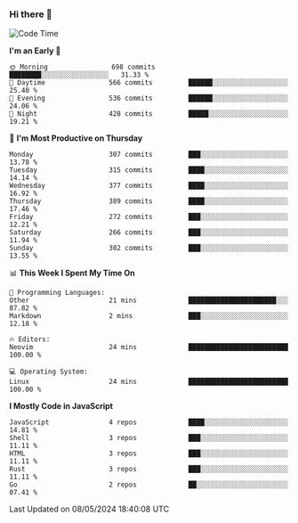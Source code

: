 ### Hi there 👋
<!--START_SECTION:waka-->
![Code Time](http://img.shields.io/badge/Code%20Time-307%20hrs%2021%20mins-blue)

**I'm an Early 🐤** 

```text
🌞 Morning                698 commits         ████████░░░░░░░░░░░░░░░░░   31.33 % 
🌆 Daytime                566 commits         ██████░░░░░░░░░░░░░░░░░░░   25.40 % 
🌃 Evening                536 commits         ██████░░░░░░░░░░░░░░░░░░░   24.06 % 
🌙 Night                  428 commits         █████░░░░░░░░░░░░░░░░░░░░   19.21 % 
```
📅 **I'm Most Productive on Thursday** 

```text
Monday                   307 commits         ███░░░░░░░░░░░░░░░░░░░░░░   13.78 % 
Tuesday                  315 commits         ████░░░░░░░░░░░░░░░░░░░░░   14.14 % 
Wednesday                377 commits         ████░░░░░░░░░░░░░░░░░░░░░   16.92 % 
Thursday                 389 commits         ████░░░░░░░░░░░░░░░░░░░░░   17.46 % 
Friday                   272 commits         ███░░░░░░░░░░░░░░░░░░░░░░   12.21 % 
Saturday                 266 commits         ███░░░░░░░░░░░░░░░░░░░░░░   11.94 % 
Sunday                   302 commits         ███░░░░░░░░░░░░░░░░░░░░░░   13.55 % 
```


📊 **This Week I Spent My Time On** 

```text
💬 Programming Languages: 
Other                    21 mins             ██████████████████████░░░   87.82 % 
Markdown                 2 mins              ███░░░░░░░░░░░░░░░░░░░░░░   12.18 % 

🔥 Editors: 
Neovim                   24 mins             █████████████████████████   100.00 % 

💻 Operating System: 
Linux                    24 mins             █████████████████████████   100.00 % 
```

**I Mostly Code in JavaScript** 

```text
JavaScript               4 repos             ████░░░░░░░░░░░░░░░░░░░░░   14.81 % 
Shell                    3 repos             ███░░░░░░░░░░░░░░░░░░░░░░   11.11 % 
HTML                     3 repos             ███░░░░░░░░░░░░░░░░░░░░░░   11.11 % 
Rust                     3 repos             ███░░░░░░░░░░░░░░░░░░░░░░   11.11 % 
Go                       2 repos             ██░░░░░░░░░░░░░░░░░░░░░░░   07.41 % 
```




 Last Updated on 08/05/2024 18:40:08 UTC
<!--END_SECTION:waka-->

<!--
**YoganshSharma/YoganshSharma** is a ✨ _special_ ✨ repository because its `README.md` (this file) appears on your GitHub profile.

Here are some ideas to get you started:

- 🔭 I’m currently working on ...
- 🌱 I’m currently learning ...
- 👯 I’m looking to collaborate on ...
- 🤔 I’m looking for help with ...
- 💬 Ask me about ...
- 📫 How to reach me: ...
- 😄 Pronouns: ...
- ⚡ Fun fact: ...
-->
